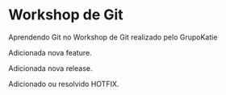# Workshop de Git
Aprendendo Git no Workshop de Git realizado pelo GrupoKatie

Adicionada nova feature.

Adicionada nova release.

Adicionado ou resolvido HOTFIX. 

